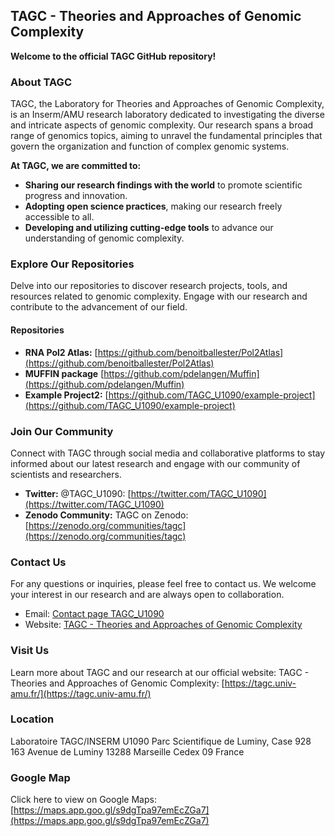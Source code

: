 ## **TAGC - Theories and Approaches of Genomic Complexity**

**Welcome to the official TAGC GitHub repository!**

### About TAGC

TAGC, the Laboratory for Theories and Approaches of Genomic Complexity, is an Inserm/AMU research laboratory dedicated to investigating the diverse and intricate aspects of genomic complexity. Our research spans a broad range of genomics topics, aiming to unravel the fundamental principles that govern the organization and function of complex genomic systems.

**At TAGC, we are committed to:**

* **Sharing our research findings with the world** to promote scientific progress and innovation.
* **Adopting open science practices**, making our research freely accessible to all.
* **Developing and utilizing cutting-edge tools** to advance our understanding of genomic complexity.

### Explore Our Repositories

Delve into our repositories to discover research projects, tools, and resources related to genomic complexity. Engage with our research and contribute to the advancement of our field.

#### Repositories

* **RNA Pol2 Atlas:** [https://github.com/benoitballester/Pol2Atlas](https://github.com/benoitballester/Pol2Atlas)
* **MUFFIN package** [https://github.com/pdelangen/Muffin](https://github.com/pdelangen/Muffin)
* **Example Project2:** [https://github.com/TAGC_U1090/example-project](https://github.com/TAGC_U1090/example-project)

### Join Our Community

Connect with TAGC through social media and collaborative platforms to stay informed about our latest research and engage with our community of scientists and researchers.

* **Twitter:** @TAGC_U1090: [https://twitter.com/TAGC_U1090](https://twitter.com/TAGC_U1090)
* **Zenodo Community:** TAGC on Zenodo: [https://zenodo.org/communities/tagc](https://zenodo.org/communities/tagc)

### Contact Us

For any questions or inquiries, please feel free to contact us. We welcome your interest in our research and are always open to collaboration.

* Email: [Contact page TAGC_U1090](https://tagc.univ-amu.fr/en/contact)
* Website: [TAGC - Theories and Approaches of Genomic Complexity](https://tagc.univ-amu.fr/)

### Visit Us

Learn more about TAGC and our research at our official website:
TAGC - Theories and Approaches of Genomic Complexity: [https://tagc.univ-amu.fr/](https://tagc.univ-amu.fr/)

### Location

Laboratoire TAGC/INSERM U1090
Parc Scientifique de Luminy, Case 928
163 Avenue de Luminy
13288 Marseille Cedex 09
France

### Google Map

Click here to view on Google Maps: [https://maps.app.goo.gl/s9dgTpa97emEcZGa7](https://maps.app.goo.gl/s9dgTpa97emEcZGa7)
